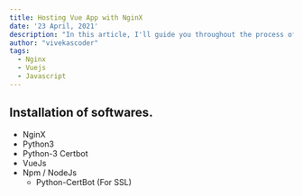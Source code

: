 ```yaml
---
title: Hosting Vue App with NginX
date: '23 April, 2021'
description: "In this article, I'll guide you throughout the process of hosting a vue app using NxinX and certbot, you will find all the necesarry commands here."
author: "vivekascoder"
tags: 
  - Nginx
  - Vuejs
  - Javascript
---
```


## Installation of softwares.
- NginX
- Python3
- Python-3 Certbot
- VueJs
- Npm / NodeJs
  - Python-CertBot (For SSL) 